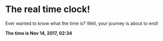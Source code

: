 # The real time clock!

Ever wanted to know what the time is? Well, your journey is about to end!

**The time is Nov 14, 2017, 02:34**